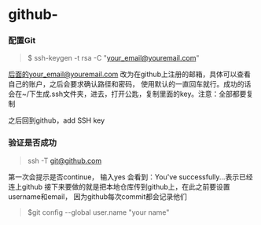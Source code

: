 # github-

### 配置Git

> $ ssh-keygen -t rsa -C "your_email@youremail.com"

  后面的your_email@youremail.com 改为在github上注册的邮箱，具体可以查看自己的账户，之后会要求确认路径和密码，
使用默认的一直回车就行。成功的话会在~/下生成.ssh文件夹，进去，打开公匙，复制里面的key。注意：全部都要复制

之后回到github，add SSH key

### 验证是否成功
>ssh -T git@github.com

第一次会提示是否continue， 输入yes 会看到：You've successfully...表示已经连上github
接下来要做的就是把本地仓库传到github上，在此之前要设置username和email， 因为github每次commit都会记录他们

>$git config --global user.name "your name"
